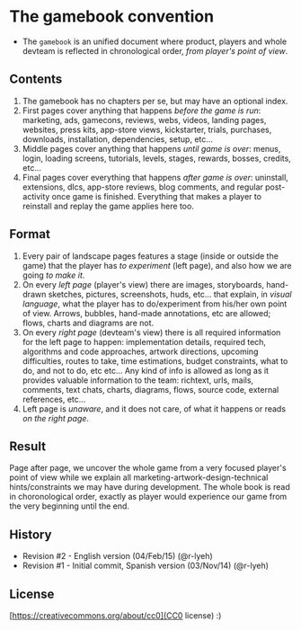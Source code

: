 The gamebook convention
=======================
- The `gamebook` is an unified document where product, players and whole devteam is reflected in chronological order, *from player's point of view*.

## Contents
1. The gamebook has no chapters per se, but may have an optional index.
2. First pages cover anything that happens *before the game is run*: marketing, ads, gamecons, reviews, webs, videos, landing pages, websites, press kits, app-store views, kickstarter, trials, purchases, downloads, installation, dependencies, setup, etc...
3. Middle pages cover anything that happens *until game is over*: menus, login, loading screens, tutorials, levels, stages, rewards, bosses, credits, etc...
4. Final pages cover everything that happens *after game is over*: uninstall, extensions, dlcs, app-store reviews, blog comments, and regular post-activity once game is finished. Everything that makes a player to reinstall and replay the game applies here too.

## Format
1. Every pair of landscape pages features a stage (inside or outside the game) that the player has *to experiment* (left page), and also how we are going *to make it*.
2. On every *left page* (player's view) there are images, storyboards, hand-drawn sketches, pictures, screenshots, huds, etc... that explain, in *visual language*, what the player has to do/experiment from his/her own point of view. Arrows, bubbles, hand-made annotations, etc are allowed; flows, charts and diagrams are not.
3. On every *right page* (devteam's view) there is all required information for the left page to happen: implementation details, required tech, algorithms and code approaches, artwork directions, upcoming difficulties, routes to take, time estimations, budget constraints, what to do, and not to do, etc etc... Any kind of info is allowed as long as it provides valuable information to the team: richtext, urls, mails, comments, text chats, charts, diagrams, flows, source code, external references, etc...
4. Left page is *unaware*, and it does not care, of what it happens or reads *on the right page*.

## Result
Page after page, we uncover the whole game from a very focused player's point of view while we explain all marketing-artwork-design-technical hints/constraints we may have during development. The whole book is read in choronological order, exactly as player would experience our game from the very beginning until the end.

## History
- Revision #2 - English version (04/Feb/15) (@r-lyeh)
- Revision #1 - Initial commit, Spanish version (03/Nov/14) (@r-lyeh)

## License
[https://creativecommons.org/about/cc0](CC0 license) :)
